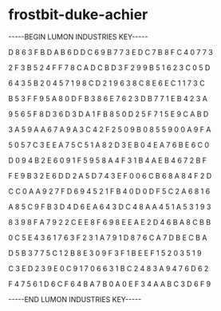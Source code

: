 # frostbit-duke-achier

-----BEGIN LUMON INDUSTRIES KEY-----

D 8 6 3 F B D A B 6 D D C 6 9 B 7 7 3 E D C 7 B 8 F C 4 0 7 7 3

2 F 3 B 5 2 4 F F 7 8 C A D C B D 3 F 2 9 9 B 5 1 6 2 3 C 0 5 D

6 4 3 5 B 2 0 4 5 7 1 9 8 C D 2 1 9 6 3 8 C 8 E 6 E C 1 1 7 3 C

B 5 3 F F 9 5 A 8 0 D F B 3 8 6 E 7 6 2 3 D B 7 7 1 E B 4 2 3 A

9 5 6 5 F 8 D 3 6 D 3 D A 1 F B 8 5 0 D 2 5 F 7 1 5 E 9 C A B D

3 A 5 9 A A 6 7 A 9 A 3 C 4 2 F 2 5 0 9 B 0 8 5 5 9 0 0 A 9 F A

5 0 5 7 C 3 E E A 7 5 C 5 1 A 8 2 D 3 E B 0 4 E A 7 6 B E 6 C 0

D 0 9 4 B 2 E 6 0 9 1 F 5 9 5 8 A 4 F 3 1 B 4 A E B 4 6 7 2 B F

F E 9 B 3 2 E 6 D D 2 A 5 D 7 4 3 E F 0 0 6 C B 6 8 A 8 4 F 2 D

C C 0 A A 9 2 7 F D 6 9 4 5 2 1 F B 4 0 D 0 D F 5 C 2 A 6 8 1 6

A 8 5 C 9 F B 3 D 4 D 6 E A 6 4 3 D C 4 8 A A 4 5 1 A 5 3 1 9 3

8 3 9 8 F A 7 9 2 2 C E E 8 F 6 9 8 E E A E 2 D 4 6 B A 8 C B B

0 C 5 E 4 3 6 1 7 6 3 F 2 3 1 A 7 9 1 D 8 7 6 C A 7 D B E C B A

D 5 B 3 7 7 5 C 1 2 B 8 E 3 0 9 F 3 F 1 B E E F 1 5 2 0 3 5 1 9

C 3 E D 2 3 9 E 0 C 9 1 7 0 6 6 3 1 B C 2 4 8 3 A 9 4 7 6 D 6 2

F 4 7 5 6 1 D 6 C F 6 4 B A 7 B 0 A 0 E F 3 4 A A B C 3 D 6 F 9

-----END LUMON INDUSTRIES KEY-----
